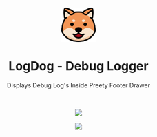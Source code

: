 
<center>
  <p align="center"><img align="center" src="https://github.com/shubshinde/assets-storage/blob/main/LogDogLogo.png" width="80"></p>
  <h1 align="center">LogDog - Debug Logger</h1>
  <p align="center"> Displays Debug Log's Inside Preety Footer Drawer </p>
</center>

<br>

<p align="center"><img align="center" src="https://github.com/shubshinde/assets-storage/blob/main/LogDogRec.gif" ></p>

<p align="center"><img align="center" src="https://phil-isherwood.co.uk/wp-content/uploads/2020/12/WordPress-logotype-alternative-300x162.png" width="200"></p>
